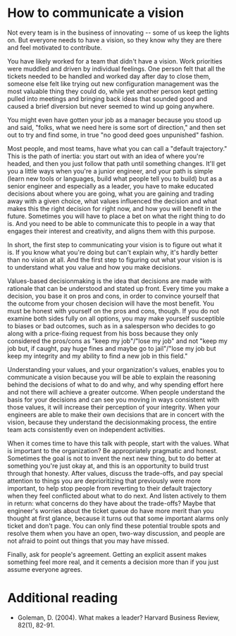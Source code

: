 # How to communicate a vision

Not every team is in the business of innovating -- some of us keep the lights on. But everyone 
needs to have a vision, so they know why they are there and feel motivated to contribute. 

You have likely worked for a team that didn't have a vision. Work priorities were muddled and
driven by individual feelings. One person felt that all the tickets needed to be handled
and worked day after day to close them, someone else felt like trying out new 
configuration management was the most valuable thing they could do, while yet another
person kept getting pulled into meetings and bringing back ideas that sounded good 
and caused a brief diversion but never seemed to wind up going anywhere. 

You might even have gotten your job as a manager because you stood up and said, "folks, what 
we need here is some sort of direction," and then set out to try and find some, in true "no
good deed goes unpunished" fashion.

Most people, and most teams, have what you can call a "default trajectory." This is the
path of inertia: you start out with an idea of where you're headed, and then you just follow
that path until something changes. It'll get you a little ways when you're a junior engineer,
and your path is simple (learn new tools or languages, build what people tell you to build) but as
a senior engineer and especially as a leader, you have to make educated decisions about
where you are going, what you are gaining and trading away with a given choice, what values 
influenced the decision and what makes this the right decision for right now, and how you
will benefit in the future. Sometimes you will have to place a bet on what the right
thing to do is. And you need to be able to communicate this to people in a way that 
engages their interest and creativity, and aligns them with this purpose. 

In short, the first step to communicating your vision is to figure out what it is. If 
you know what you're doing but can't explain why, it's hardly better than no vision at all.
And the first step to figuring out what your vision is is to understand what you value 
and how you make decisions.

Values-based decisionmaking is the idea that decisions are made with rationale that can
be understood and stated up front. Every time you make a decision, you base it on pros and
cons, in order to convince yourself that the outcome from your chosen decision will have the
most benefit. You must be honest with yourself on the pros and cons, though. If you do
not examine both sides fully on all options, you may make yourself susceptible to biases
or bad outcomes, such as in a salesperson who decides to go along with a price-fixing
request from his boss because they only considered the pros/cons as "keep my job"/"lose my
job" and not "keep my job but, if caught, pay huge fines and maybe go to jail"/"lose my
job but keep my integrity and my ability to find a new job in this field."

Understanding your values, and your organization's values, enables you to communicate
a vision because you will be able to explain the reasoning behind the decisions of what
to do and why, and why spending effort here and not there will achieve a greater 
outcome. When people understand the basis for your decisions and can see you moving in
ways consistent with those values, it will increase their perception of your integrity.
When your engineers are able to make their own decisions that are in concert 
with the vision, because they understand the decisionmaking process, the entire team 
acts consistently even on independent activities. 

When it comes time to have this talk with people, start with the values. What is
important to the organization? Be appropriately pragmatic and honest. Sometimes the goal 
is not to invent the next new thing, but to do better at something you're just okay at, 
and this is an opportunity to build trust through that honesty. After values, 
discuss the trade-offs, and pay special attention to things you are deprioritizing 
that previously were more important, to help stop people from reverting to their 
default trajectory when they feel conflicted about what to do next. And listen 
actively to them in return: what concerns do they have about the trade-offs? Maybe 
that engineer's worries about the ticket queue do have more merit than
you thought at first glance, because it turns out that some important alarms only 
ticket and don't page. You can only find these potential trouble spots and resolve
them when you have an open, two-way discussion, and people are not afraid to point
out things that you may have missed. 

Finally, ask for people's agreement. Getting an explicit assent makes something 
feel more real, and it cements a decision more than if you just assume everyone agrees. 

# Additional reading

* Goleman, D. (2004). What makes a leader? Harvard Business Review, 82(1), 82-91.
